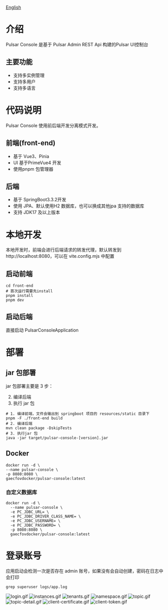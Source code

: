 [English](README_en.md)

# 介绍

Pulsar Console 是基于 Pulsar Admin REST Api 构建的Pulsar UI控制台

## 主要功能

* 支持多实例管理
* 支持多用户
* 支持多语言

# 代码说明

Pulsar Console 使用前后端开发分离模式开发。

## 前端(front-end)

* 基于 Vue3、Pinia
* UI 基于PrimeVue4 开发
* 使用pnpm 包管理器

## 后端

* 基于 SpringBoot3.3.2开发
* 使用 JPA、默认使用H2 数据库，也可以换成其他jpa 支持的数据库
* 支持 JDK17 及以上版本

# 本地开发

本地开发时，前端会进行后端请求的转发代理，默认转发到 http://localhost:8080，可以在 vite.config.mjs 中配置

## 启动前端

```
cd front-end
# 首次运行需要先install
pnpm install
pnpm dev
```

## 启动后端

直接启动 PulsarConsoleApplication

# 部署

## jar 包部署

jar 包部署主要是 3 步：

2. 编译后端
3. 执行 jar 包

```shell
# 1. 编译前端，文件会输出到 springboot 项目的 resources/static 目录下
pnpm -F ./front-end build
# 2. 编译后端
mvn clean package -DskipTests
# 3. 执行jar 包
java -jar target/pulsar-console-[version].jar
```

## Docker

```
docker run -d \
--name pulsar-console \
-p 8080:8080 \
gaecfovdocker/pulsar-console:latest
```

### 自定义数据库

```shell
docker run -d \
  --name pulsar-console \
  -e PC_JDBC_URL= \
  -e PC_JDBC_DRIVER_CLASS_NAME= \
  -e PC_JDBC_USERNAME= \
  -e PC_JDBC_PASSWORD= \
  -p 8080:8080 \
  gaecfovdocker/pulsar-console:latest
```

# 登录账号

应用启动会检测一次是否存在 admin 账号，如果没有会自动创建，密码在日志中会打印

```
grep superuser logs/app.log
```

![login.gif](docs/images/login.gif)
![instances.gif](docs/images/instances.gif)
![tenants.gif](docs/images/tenants.gif)
![namespace.gif](docs/images/namespace.gif)
![topic.gif](docs/images/topic.gif)
![topic-detail.gif](docs/images/topic-detail.gif)
![client-certificate.gif](docs/images/client-certificate.gif)
![client-token.gif](docs/images/client-token.gif)



